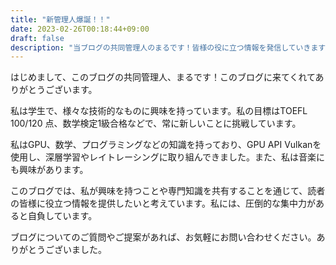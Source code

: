 ```yaml
---
title: "新管理人爆誕！！"
date: 2023-02-26T00:18:44+09:00
draft: false
description: "当ブログの共同管理人のまるです！皆様の役に立つ情報を発信していきます．"
---
```


はじめまして、このブログの共同管理人、まるです！このブログに来てくれてありがとうございます。

私は学生で、様々な技術的なものに興味を持っています。私の目標はTOEFL 100/120 点、数学検定1級合格などで、常に新しいことに挑戦しています。

私はGPU、数学、プログラミングなどの知識を持っており、GPU API Vulkanを使用し、深層学習やレイトレーシングに取り組んできました。また、私は音楽にも興味があります。

このブログでは、私が興味を持つことや専門知識を共有することを通じて、読者の皆様に役立つ情報を提供したいと考えています。私には、圧倒的な集中力があると自負しています。

ブログについてのご質問やご提案があれば、お気軽にお問い合わせください。ありがとうございました。
